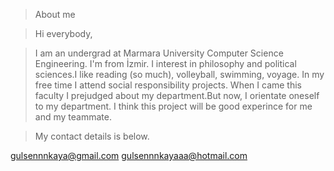 > About me

> Hi everybody,

> I am an undergrad at Marmara University Computer Science Engineering. I'm from İzmir. I interest in philosophy and political sciences.I like reading (so much), volleyball, swimming, voyage. In my free time I attend  social responsibility projects.
> When I came this faculty I prejudged about my department.But now, I orientate oneself to my department. I think this project will be good experince for me and my teammate.

> My contact details is  below.

gulsennnkaya@gmail.com
gulsennnkayaaa@hotmail.com